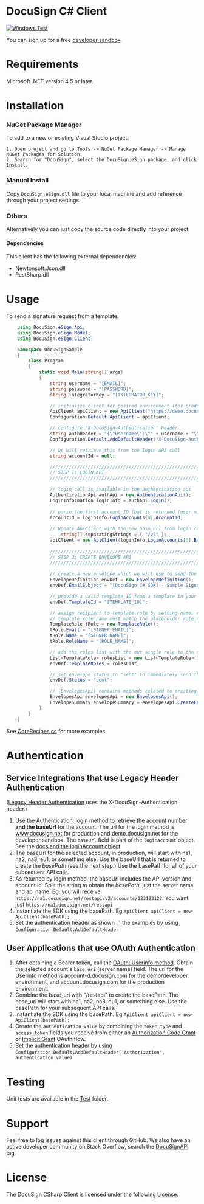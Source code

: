 # DocuSign C# Client

[![Windows Test](https://ci.appveyor.com/api/projects/status/s4l72y04899q67v7?svg=true&passingText=Windows%20Test%20-%20OK&failingText=Windows%20Test%20-%20Fails)](https://ci.appveyor.com/project/mmallis87/docusign-csharp-client)

You can sign up for a free [developer sandbox](https://www.docusign.com/developer-center). 

Requirements
============

Microsoft .NET version 4.5 or later.

Installation
============

### NuGet Package Manager

To add to a new or existing Visual Studio project:  

	1. Open project and go to Tools -> NuGet Package Manager -> Manage NuGet Packages for Solution.
	2. Search for "DocuSign", select the DocuSign.eSign package, and click Install.  

### Manual Install 

Copy `DocuSign.eSign.dll` file to your local machine and add reference through your project settings.

### Others

Alternatively you can just copy the source code directly into your project. 

#### Dependencies

This client has the following external dependencies: 

* Newtonsoft.Json.dll
* RestSharp.dll

Usage
=====

To send a signature request from a template:

```csharp
	using DocuSign.eSign.Api;
	using DocuSign.eSign.Model;
	using DocuSign.eSign.Client;

	namespace DocuSignSample
	{
		class Program
		{
			static void Main(string[] args)
			{
				string username = "[EMAIL]";
				string password = "[PASSWORD]";
				string integratorKey = "[INTEGRATOR_KEY]";

				// initialize client for desired environment (for production change to www)
				ApiClient apiClient = new ApiClient("https://demo.docusign.net/restapi");
				Configuration.Default.ApiClient = apiClient;

				// configure 'X-DocuSign-Authentication' header
				string authHeader = "{\"Username\":\"" + username + "\", \"Password\":\"" + password + "\", \"IntegratorKey\":\"" + integratorKey + "\"}";
				Configuration.Default.AddDefaultHeader("X-DocuSign-Authentication", authHeader);

				// we will retrieve this from the login API call
				string accountId = null;

				/////////////////////////////////////////////////////////////////
				// STEP 1: LOGIN API        
				/////////////////////////////////////////////////////////////////

				// login call is available in the authentication api 
				AuthenticationApi authApi = new AuthenticationApi();
				LoginInformation loginInfo = authApi.Login();
				
				// parse the first account ID that is returned (user might belong to multiple accounts)
				accountId = loginInfo.LoginAccounts[0].AccountId;
				
				// Update ApiClient with the new base url from login call
        			string[] separatingStrings = { "/v2" };
				apiClient = new ApiClient(loginInfo.LoginAccounts[0].BaseUrl.Split(separatingStrings, StringSplitOptions.RemoveEmptyEntries)[0]);
	    
				/////////////////////////////////////////////////////////////////
				// STEP 2: CREATE ENVELOPE API        
				/////////////////////////////////////////////////////////////////				
				
				// create a new envelope which we will use to send the signature request
				EnvelopeDefinition envDef = new EnvelopeDefinition();
				envDef.EmailSubject = "[DocuSign C# SDK] - Sample Signature Request";

				// provide a valid template ID from a template in your account
				envDef.TemplateId = "[TEMPLATE_ID]";

				// assign recipient to template role by setting name, email, and role name.  Note that the
				// template role name must match the placeholder role name saved in your account template.  
				TemplateRole tRole = new TemplateRole();
				tRole.Email = "[SIGNER_EMAIL]";
				tRole.Name = "[SIGNER_NAME]";
				tRole.RoleName = "[ROLE_NAME]";

				// add the roles list with the our single role to the envelope
				List<TemplateRole> rolesList = new List<TemplateRole>() { tRole };
				envDef.TemplateRoles = rolesList;

				// set envelope status to "sent" to immediately send the signature request
				envDef.Status = "sent";

				// |EnvelopesApi| contains methods related to creating and sending Envelopes (aka signature requests)
				EnvelopesApi envelopesApi = new EnvelopesApi();
				EnvelopeSummary envelopeSummary = envelopesApi.CreateEnvelope(accountId, envDef);
			}
		}
	}
```

See [CoreRecipes.cs](https://github.com/docusign/docusign-csharp-client/blob/master/test/Recipes/CoreRecipes.cs) for more examples.

# Authentication

## Service Integrations that use Legacy Header Authentication

([Legacy Header Authentication](https://docs.docusign.com/esign/guide/authentication/legacy_auth.html) uses the X-DocuSign-Authentication header.)

1. Use the [Authentication: login method](https://docs.docusign.com/esign/restapi/Authentication/Authentication/login/) to retrieve the account number **and the baseUrl** for the account.
The url for the login method is www.docusign.net for production and demo.docusign.net for the developer sandbox.
The `baseUrl` field is part of the `loginAccount` object. See the [docs and the loginAccount object](https://docs.docusign.com/esign/restapi/Authentication/Authentication/login/#/definitions/loginAccount)
2. The baseUrl for the selected account, in production, will start with na1, na2, na3, eu1, or something else. Use the baseUrl that is returned to create the *basePath* (see the next step.) Use the basePath for all of your subsequent API calls.
3. As returned by login method, the baseUrl includes the API version and account id. Split the string to obtain the *basePath*, just the server name and api name. Eg, you will receive `https://na1.docusign.net/restapi/v2/accounts/123123123`. You want just `https://na1.docusign.net/restapi` 
4. Instantiate the SDK using the basePath. Eg `ApiClient apiClient = new ApiClient(basePath);`
5. Set the authentication header as shown in the examples by using `Configuration.Default.AddDefaultHeader`

## User Applications that use OAuth Authentication
1. After obtaining a Bearer token, call the [OAuth: Userinfo method](https://docs.docusign.com/esign/guide/authentication/userinfo.html). Obtain the selected account's `base_uri` (server name) field.
The url for the Userinfo method is account-d.docusign.com for the demo/developer environment, and account.docusign.com for the production environment.
1. Combine the base_uri with "/restapi" to create the basePath. The base_uri will start with na1, na2, na3, eu1, or something else. Use the basePath for your subsequent API calls.
4. Instantiate the SDK using the basePath. Eg `ApiClient apiClient = new ApiClient(basePath);`
5. Create the `authentication_value` by combining the `token_type` and `access_token` fields you receive from either an [Authorization Code Grant](https://docs.docusign.com/esign/guide/authentication/oa2_auth_code.html) or [Implicit Grant](https://docs.docusign.com/esign/guide/authentication/oa2_implicit.html) OAuth flow. 
5. Set the authentication header by using `Configuration.Default.AddDefaultHeader('Authorization', authentication_value)`


Testing
=======

Unit tests are available in the [Test](/test/SdkTests) folder. 

Support
=======

Feel free to log issues against this client through GitHub.  We also have an active developer community on Stack Overflow, search the [DocuSignAPI](http://stackoverflow.com/questions/tagged/docusignapi) tag.

License
=======

The DocuSign CSharp Client is licensed under the following [License](LICENSE).
 
